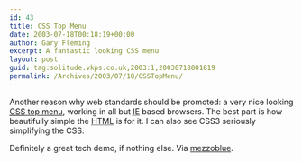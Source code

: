 ```yaml
---
id: 43
title: CSS Top Menu
date: 2003-07-18T00:18:19+00:00
author: Gary Fleming
excerpt: A fantastic looking CSS menu
layout: post
guid: tag:solitude.vkps.co.uk,2003:1,20030718001819
permalink: /Archives/2003/07/18/CSSTopMenu/
---
```

Another reason why web standards should be promoted: a very nice looking [<acronym title="Cascading Style Sheets">CSS</acronym> top menu](http://moronicbajebus.com/playground/cssplay/top-menu/), working in all but <acronym title="Internet Explorer">IE</acronym> based browsers. The best part is how beautifully simple the <acronym title="HyperText Markup Language">HTML</acronym> is for it. I can also see CSS3 seriously simplifying the CSS.

Definitely a great tech demo, if nothing else. Via [mezzoblue](http://www.mezzoblue.com/).